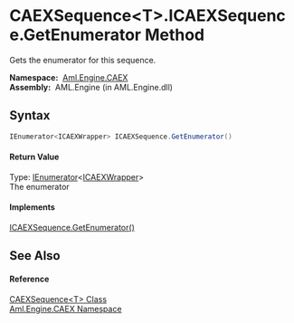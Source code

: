 CAEXSequence&lt;T>.ICAEXSequence.GetEnumerator Method
=====================================================
Gets the enumerator for this sequence.

  **Namespace:**  [Aml.Engine.CAEX][1]  
  **Assembly:**  AML.Engine (in AML.Engine.dll)

Syntax
------

```csharp
IEnumerator<ICAEXWrapper> ICAEXSequence.GetEnumerator()
```

#### Return Value
Type: [IEnumerator][2]&lt;[ICAEXWrapper][3]>  
The enumerator
#### Implements
[ICAEXSequence.GetEnumerator()][4]  


See Also
--------

#### Reference
[CAEXSequence&lt;T> Class][5]  
[Aml.Engine.CAEX Namespace][1]  

[1]: ../README.md
[2]: https://docs.microsoft.com/dotnet/api/system.collections.generic.ienumerator-1
[3]: ../ICAEXWrapper/README.md
[4]: ../ICAEXSequence/GetEnumerator.md
[5]: README.md
[6]: https://www.automationml.org
[7]: ../../icons/logoShade.png